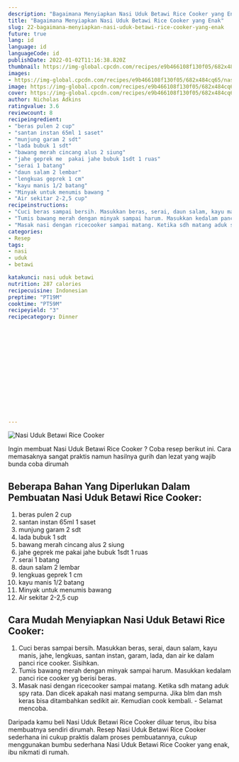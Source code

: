 ```yaml
---
description: "Bagaimana Menyiapkan Nasi Uduk Betawi Rice Cooker yang Enak"
title: "Bagaimana Menyiapkan Nasi Uduk Betawi Rice Cooker yang Enak"
slug: 22-bagaimana-menyiapkan-nasi-uduk-betawi-rice-cooker-yang-enak
future: true
lang: id
language: id
languageCode: id
publishDate: 2022-01-02T11:16:38.820Z 
thumbnail: https://img-global.cpcdn.com/recipes/e9b466108f130f05/682x484cq65/nasi-uduk-betawi-rice-cooker-foto-resep-utama.png
images:
- https://img-global.cpcdn.com/recipes/e9b466108f130f05/682x484cq65/nasi-uduk-betawi-rice-cooker-foto-resep-utama.png
image: https://img-global.cpcdn.com/recipes/e9b466108f130f05/682x484cq65/nasi-uduk-betawi-rice-cooker-foto-resep-utama.png
cover: https://img-global.cpcdn.com/recipes/e9b466108f130f05/682x484cq65/nasi-uduk-betawi-rice-cooker-foto-resep-utama.png
author: Nicholas Adkins
ratingvalue: 3.6
reviewcount: 8
recipeingredient:
- "beras pulen 2 cup"
- "santan instan 65ml 1 saset"
- "munjung garam 2 sdt"
- "lada bubuk 1 sdt"
- "bawang merah cincang alus 2 siung"
- "jahe geprek me  pakai jahe bubuk 1sdt 1 ruas"
- "serai 1 batang"
- "daun salam 2 lembar"
- "lengkuas geprek 1 cm"
- "kayu manis 1/2 batang"
- "Minyak untuk menumis bawang "
- "Air sekitar 2-2,5 cup"
recipeinstructions:
- "Cuci beras sampai bersih. Masukkan beras, serai, daun salam, kayu manis, jahe, lengkuas, santan instan, garam, lada, dan air ke dalam panci rice cooker. Sisihkan."
- "Tumis bawang merah dengan minyak sampai harum. Masukkan kedalam panci rice cooker yg berisi beras."
- "Masak nasi dengan ricecooker sampai matang. Ketika sdh matang aduk spy rata. Dan dicek apakah nasi matang sempurna. Jika blm dan msh keras bisa ditambahkan sedikit air. Kemudian cook kembali.  Selamat mencoba."
categories:
- Resep
tags:
- nasi
- uduk
- betawi

katakunci: nasi uduk betawi 
nutrition: 287 calories
recipecuisine: Indonesian
preptime: "PT19M"
cooktime: "PT59M"
recipeyield: "3"
recipecategory: Dinner


     
    
    
    
    
    
    
    
    
    
    
      
    
---
```



![Nasi Uduk Betawi Rice Cooker](https://img-global.cpcdn.com/recipes/e9b466108f130f05/682x484cq65/nasi-uduk-betawi-rice-cooker-foto-resep-utama.png)

Ingin membuat Nasi Uduk Betawi Rice Cooker ? Coba resep berikut ini. Cara memasaknya sangat praktis namun hasilnya gurih dan lezat yang wajib bunda coba dirumah

<!--inarticleads1-->

## Beberapa Bahan Yang Diperlukan Dalam Pembuatan Nasi Uduk Betawi Rice Cooker:

1. beras pulen 2 cup
1. santan instan 65ml 1 saset
1. munjung garam 2 sdt
1. lada bubuk 1 sdt
1. bawang merah cincang alus 2 siung
1. jahe geprek me  pakai jahe bubuk 1sdt 1 ruas
1. serai 1 batang
1. daun salam 2 lembar
1. lengkuas geprek 1 cm
1. kayu manis 1/2 batang
1. Minyak untuk menumis bawang 
1. Air sekitar 2-2,5 cup



<!--inarticleads2-->

## Cara Mudah Menyiapkan Nasi Uduk Betawi Rice Cooker:

1. Cuci beras sampai bersih. Masukkan beras, serai, daun salam, kayu manis, jahe, lengkuas, santan instan, garam, lada, dan air ke dalam panci rice cooker. Sisihkan.
1. Tumis bawang merah dengan minyak sampai harum. Masukkan kedalam panci rice cooker yg berisi beras.
1. Masak nasi dengan ricecooker sampai matang. Ketika sdh matang aduk spy rata. Dan dicek apakah nasi matang sempurna. Jika blm dan msh keras bisa ditambahkan sedikit air. Kemudian cook kembali.  - Selamat mencoba.




Daripada kamu beli  Nasi Uduk Betawi Rice Cooker  diluar terus, ibu  bisa membuatnya sendiri dirumah. Resep  Nasi Uduk Betawi Rice Cooker  sederhana ini cukup praktis dalam proses pembuatannya, cukup menggunakan bumbu sederhana  Nasi Uduk Betawi Rice Cooker  yang enak, ibu nikmati di rumah.
